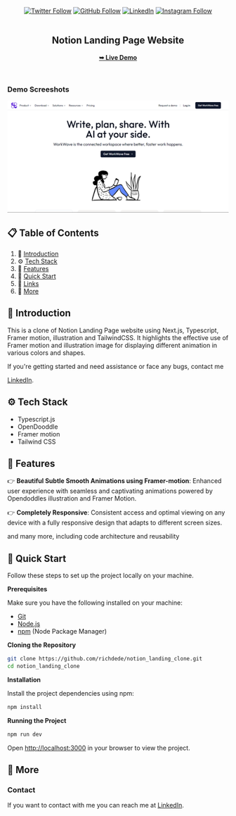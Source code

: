 <div align="center">
  
[![Twitter Follow](https://img.shields.io/twitter/follow/iamt_toby?style=social)](https://twitter.com/intent/follow?screen_name=iamt_toby)
[![GitHub Follow](https://img.shields.io/github/followers/richdede?label=Follow&style=social)](https://github.com/richdede)
[![LinkedIn](https://img.shields.io/badge/LinkedIn-Connect-blue?style=flat-square&logo=linkedin)](https://www.linkedin.com/in/dee-prince-dede-970913217/)
[![Instagram Follow](https://img.shields.io/badge/Instagram-Follow-ff69b4?style=social&logo=instagram)](https://www.instagram.com/iamt_toby/)
  <br />
  <br />

  <h2 align="center">Notion Landing Page Website</h2>

<a href="https://notion-landing-clone.vercel.app/"><strong>➥ Live Demo</strong></a>

</div>

<br />

### Demo Screeshots

![Site Desktop Demo](./thumbnail.png "Desktop Demo")

## 📋 <a name="table">Table of Contents</a>

1. 🤖 [Introduction](#introduction)
2. ⚙️ [Tech Stack](#tech-stack)
3. 🔋 [Features](#features)
4. 🤸 [Quick Start](#quick-start)
5. 🔗 [Links](#links)
6. 🚀 [More](#more)

## <a name="introduction">🤖 Introduction</a>

This is a clone of Notion Landing Page website using Next.js, Typescript, Framer motion, illustration and TailwindCSS. It highlights the effective use of Framer motion and illustration image for displaying different animation in various colors and shapes.

If you're getting started and need assistance or face any bugs, contact me 

  [LinkedIn](https://www.linkedin.com/in/dee-prince-dede-970913217/).

## <a name="tech-stack">⚙️ Tech Stack</a>

- Typescript.js
- OpenDooddle
- Framer motion
- Tailwind CSS

## <a name="features">🔋 Features</a>

👉 **Beautiful Subtle Smooth Animations using Framer-motion**: Enhanced user experience with seamless and captivating animations powered by Opendoddles illustration and Framer Motion.

👉 **Completely Responsive**: Consistent access and optimal viewing on any device with a fully responsive design that adapts to different screen sizes.

and many more, including code architecture and reusability

## <a name="quick-start">🤸 Quick Start</a>

Follow these steps to set up the project locally on your machine.

**Prerequisites**

Make sure you have the following installed on your machine:

- [Git](https://git-scm.com/)
- [Node.js](https://nodejs.org/en)
- [npm](https://www.npmjs.com/) (Node Package Manager)

**Cloning the Repository**

```bash
git clone https://github.com/richdede/notion_landing_clone.git
cd notion_landing_clone
```

**Installation**

Install the project dependencies using npm:

```bash
npm install
```

**Running the Project**

```bash
npm run dev
```

Open [http://localhost:3000](http://localhost:3000) in your browser to view the project.

## <a name="more">🚀 More</a>

### Contact

If you want to contact with me you can reach me at [LinkedIn](https://www.linkedin.com/in/dee-prince-dede-970913217/).